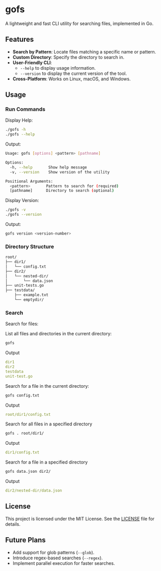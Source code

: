 # gofs

A lightweight and fast CLI utility for searching files, implemented in Go.

## Features

- **Search by Pattern**: Locate files matching a specific name or pattern.
- **Custom Directory**: Specify the directory to search in.
- **User-Friendly CLI**:
  - `--help` to display usage information.
  - `--version` to display the current version of the tool.
- **Cross-Platform**: Works on Linux, macOS, and Windows.

## Usage

### Run Commands

Display Help:

```bash
./gofs -h
./gofs --help
```

Output:

```bash
Usage: gofs [options] <pattern> [pathname]

Options:
  -h, --help       Show help message
  -v, --version    Show version of the utility

Positional Arguments:
  <pattern>       Pattern to search for (required)
  [pathname]      Directory to search (optional)
```

Display Version:

```bash
./gofs -v
./gofs --version
```

Output:

```bash
gofs version <version-number>
```

### Directory Structure

```bash
root/
├── dir1/
│   └── config.txt
├── dir2/
│   └── nested-dir/
│       └── data.json
├── unit-tests.go
├── testdata/
    ├── example.txt
    └── emptydir/
```

### Search

Search for files:

List all files and directories in the current directory:

```bash
gofs
```

Output

```yaml
dir1
dir2
testdata
unit-test.go
```

Search for a file in the current directory:

```bash
gofs config.txt
```

Output

```yaml
root/dir1/config.txt
```

Search for all files in a specified directory

```bash
gofs . root/dir1/
```

Output

```yaml
dir1/config.txt
```

Search for a file in a specified directory

```bash
gofs data.json dir2/
```

Output

```yaml
dir2/nested-dir/data.json
```

## License

This project is licensed under the MIT License. See the [LICENSE](#License "Goto License") file for details.

## Future Plans

- Add support for glob patterns (`--glob`).
- Introduce regex-based searches (`--regex`).
- Implement parallel execution for faster searches.
